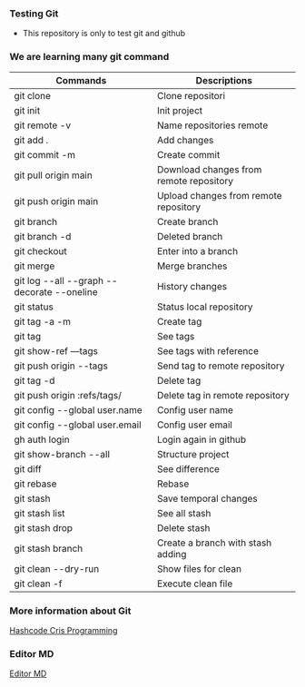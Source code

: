 ### Testing Git 

- This repository is only to test git and github

### We are learning many git command
                    
Commands  | Descriptions
------------- | -------------
git clone <url-http-repository> | Clone repositori
git init | Init project
git remote -v  | Name repositories remote
git add .  | Add changes
git commit -m <message>  | Create commit
git pull origin main | Download changes from remote repository
git push origin main | Upload changes from remote repository
git branch <name-branch> | Create branch
git branch -d <name-branch> | Deleted branch
git checkout <name-branch> | Enter into a branch 
git merge <name-branch> | Merge branches
git log --all --graph --decorate --oneline | History changes
git status | Status local repository
git tag -a <name-tag> -m <message> <number-commit-reference> | Create tag
git tag | See tags
git show-ref —tags | See tags with reference
git push origin --tags | Send tag to remote repository
git tag -d <name-tag> | Delete tag
git push origin :refs/tags/<name-tag> | Delete tag in remote repository
git config --global user.name <name> | Config user name
git config --global user.email <email> | Config user email
gh auth login | Login again in github
git show-branch --all | Structure project
git diff | See difference
git rebase <name-branch> | Rebase
git stash | Save temporal changes
git stash list | See all stash
git stash drop | Delete stash
git stash branch <name-branch> | Create a branch with stash adding
git clean --dry-run | Show files for clean
git clean -f | Execute clean file

### More information about Git

[Hashcode Cris Programming](https://crisprogramming.hashnode.dev/)

### Editor MD
[Editor MD](https://pandao.github.io/editor.md/en.html)
